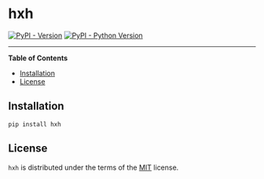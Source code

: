 # hxh

[![PyPI - Version](https://img.shields.io/pypi/v/hxh.svg)](https://pypi.org/project/hxh)
[![PyPI - Python Version](https://img.shields.io/pypi/pyversions/hxh.svg)](https://pypi.org/project/hxh)

-----

**Table of Contents**

- [Installation](#installation)
- [License](#license)

## Installation

```console
pip install hxh
```

## License

`hxh` is distributed under the terms of the [MIT](https://spdx.org/licenses/MIT.html) license.
